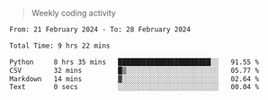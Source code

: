 > Weekly coding activity
<!--START_SECTION:waka-->

```txt
From: 21 February 2024 - To: 28 February 2024

Total Time: 9 hrs 22 mins

Python     8 hrs 35 mins   ███████████████████████░░   91.55 %
CSV        32 mins         █▒░░░░░░░░░░░░░░░░░░░░░░░   05.77 %
Markdown   14 mins         ▓░░░░░░░░░░░░░░░░░░░░░░░░   02.64 %
Text       0 secs          ░░░░░░░░░░░░░░░░░░░░░░░░░   00.04 %
```

<!--END_SECTION:waka-->
